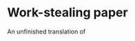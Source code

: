 # Work-stealing paper

An unfinished translation of <Scheduling Multithreaded Computations by Work Stealing>
